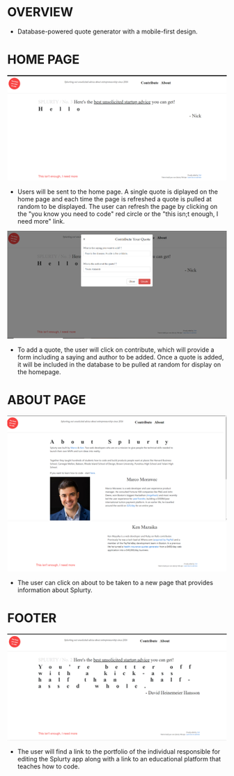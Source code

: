 # OVERVIEW

*  Database-powered quote generator with a mobile-first design.


# HOME PAGE

<img src='splurtyhome.PNG'>

* Users will be sent to the home page.  A single quote is diplayed on the home page and each time the page is refreshed a quote is pulled at random to be displayed.  The user 
  can refresh the page by clicking on the "you know you need to code" red circle or the "this isn;t enough, I need more" link.

<img src='quotecontribute.PNG'>

* To add a quote, the user will click on contribute, which will provide a form including a saying and author to be added.  Once a quote is added, it will be included in the 
  database to be pulled at random for display on the homepage.


# ABOUT PAGE

<img src='splurtyabout1.PNG'>
<img src='splurtyabout2.PNG'>

* The user can click on about to be taken to a new page that provides information about Splurty.


# FOOTER

<img src='splurtyfooter.PNG'>

* The user will find a link to the portfolio of the individual responsible for editing the  Splurty app along with a link to an educational platform that teaches how to code.